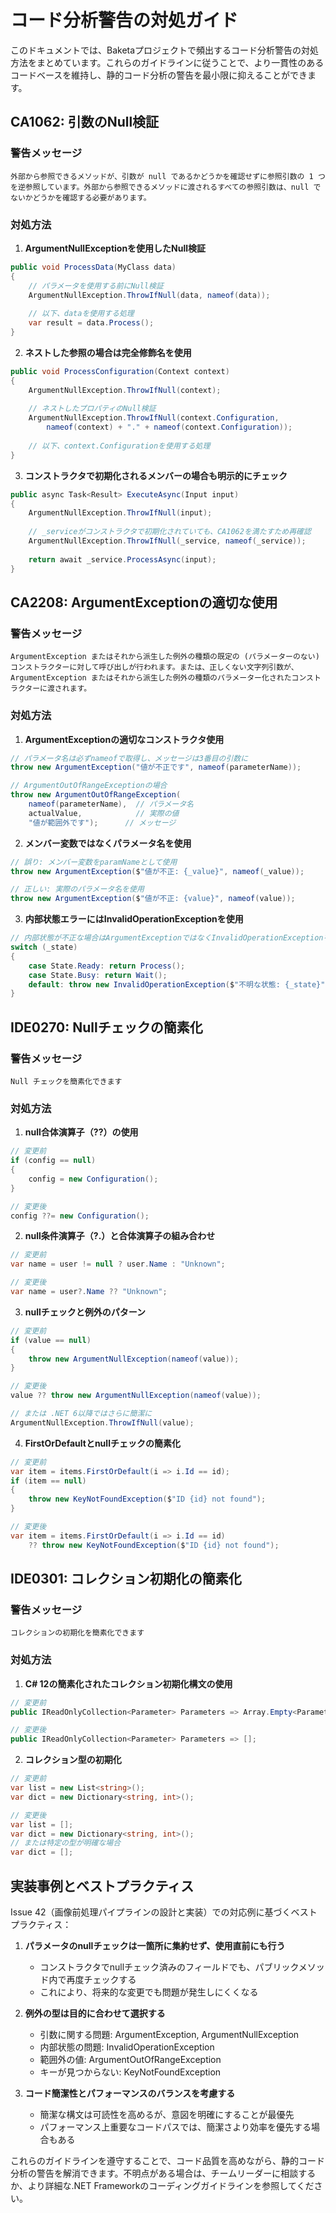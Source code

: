 # コード分析警告の対処ガイド

このドキュメントでは、Baketaプロジェクトで頻出するコード分析警告の対処方法をまとめています。これらのガイドラインに従うことで、より一貫性のあるコードベースを維持し、静的コード分析の警告を最小限に抑えることができます。

## CA1062: 引数のNull検証

### 警告メッセージ

```
外部から参照できるメソッドが、引数が null であるかどうかを確認せずに参照引数の 1 つを逆参照しています。外部から参照できるメソッドに渡されるすべての参照引数は、null でないかどうかを確認する必要があります。
```

### 対処方法

1. **ArgumentNullExceptionを使用したNull検証**

```csharp
public void ProcessData(MyClass data)
{
    // パラメータを使用する前にNull検証
    ArgumentNullException.ThrowIfNull(data, nameof(data));
    
    // 以下、dataを使用する処理
    var result = data.Process();
}
```

2. **ネストした参照の場合は完全修飾名を使用**

```csharp
public void ProcessConfiguration(Context context)
{
    ArgumentNullException.ThrowIfNull(context);
    
    // ネストしたプロパティのNull検証
    ArgumentNullException.ThrowIfNull(context.Configuration, 
        nameof(context) + "." + nameof(context.Configuration));
    
    // 以下、context.Configurationを使用する処理
}
```

3. **コンストラクタで初期化されるメンバーの場合も明示的にチェック**

```csharp
public async Task<Result> ExecuteAsync(Input input)
{
    ArgumentNullException.ThrowIfNull(input);
    
    // _serviceがコンストラクタで初期化されていても、CA1062を満たすため再確認
    ArgumentNullException.ThrowIfNull(_service, nameof(_service));
    
    return await _service.ProcessAsync(input);
}
```

## CA2208: ArgumentExceptionの適切な使用

### 警告メッセージ

```
ArgumentException またはそれから派生した例外の種類の既定の (パラメーターのない) コンストラクターに対して呼び出しが行われます。または、正しくない文字列引数が、ArgumentException またはそれから派生した例外の種類のパラメーター化されたコンストラクターに渡されます。
```

### 対処方法

1. **ArgumentExceptionの適切なコンストラクタ使用**

```csharp
// パラメータ名は必ずnameofで取得し、メッセージは3番目の引数に
throw new ArgumentException("値が不正です", nameof(parameterName));

// ArgumentOutOfRangeExceptionの場合
throw new ArgumentOutOfRangeException(
    nameof(parameterName),  // パラメータ名
    actualValue,            // 実際の値
    "値が範囲外です");      // メッセージ
```

2. **メンバー変数ではなくパラメータ名を使用**

```csharp
// 誤り: メンバー変数をparamNameとして使用
throw new ArgumentException($"値が不正: {_value}", nameof(_value));

// 正しい: 実際のパラメータ名を使用
throw new ArgumentException($"値が不正: {value}", nameof(value));
```

3. **内部状態エラーにはInvalidOperationExceptionを使用**

```csharp
// 内部状態が不正な場合はArgumentExceptionではなくInvalidOperationExceptionを使用
switch (_state)
{
    case State.Ready: return Process();
    case State.Busy: return Wait();
    default: throw new InvalidOperationException($"不明な状態: {_state}");
}
```

## IDE0270: Nullチェックの簡素化

### 警告メッセージ

```
Null チェックを簡素化できます
```

### 対処方法

1. **null合体演算子（??）の使用**

```csharp
// 変更前
if (config == null)
{
    config = new Configuration();
}

// 変更後
config ??= new Configuration();
```

2. **null条件演算子（?.）と合体演算子の組み合わせ**

```csharp
// 変更前
var name = user != null ? user.Name : "Unknown";

// 変更後
var name = user?.Name ?? "Unknown";
```

3. **nullチェックと例外のパターン**

```csharp
// 変更前
if (value == null)
{
    throw new ArgumentNullException(nameof(value));
}

// 変更後
value ?? throw new ArgumentNullException(nameof(value));

// または .NET 6以降ではさらに簡潔に
ArgumentNullException.ThrowIfNull(value);
```

4. **FirstOrDefaultとnullチェックの簡素化**

```csharp
// 変更前
var item = items.FirstOrDefault(i => i.Id == id);
if (item == null)
{
    throw new KeyNotFoundException($"ID {id} not found");
}

// 変更後
var item = items.FirstOrDefault(i => i.Id == id) 
    ?? throw new KeyNotFoundException($"ID {id} not found");
```

## IDE0301: コレクション初期化の簡素化

### 警告メッセージ

```
コレクションの初期化を簡素化できます
```

### 対処方法

1. **C# 12の簡素化されたコレクション初期化構文の使用**

```csharp
// 変更前
public IReadOnlyCollection<Parameter> Parameters => Array.Empty<Parameter>();

// 変更後
public IReadOnlyCollection<Parameter> Parameters => [];
```

2. **コレクション型の初期化**

```csharp
// 変更前
var list = new List<string>();
var dict = new Dictionary<string, int>();

// 変更後
var list = [];
var dict = new Dictionary<string, int>();
// または特定の型が明確な場合
var dict = [];
```

## 実装事例とベストプラクティス

Issue 42（画像前処理パイプラインの設計と実装）での対応例に基づくベストプラクティス：

1. **パラメータのnullチェックは一箇所に集約せず、使用直前にも行う**
   - コンストラクタでnullチェック済みのフィールドでも、パブリックメソッド内で再度チェックする
   - これにより、将来的な変更でも問題が発生しにくくなる

2. **例外の型は目的に合わせて選択する**
   - 引数に関する問題: ArgumentException, ArgumentNullException
   - 内部状態の問題: InvalidOperationException
   - 範囲外の値: ArgumentOutOfRangeException
   - キーが見つからない: KeyNotFoundException

3. **コード簡潔性とパフォーマンスのバランスを考慮する**
   - 簡潔な構文は可読性を高めるが、意図を明確にすることが最優先
   - パフォーマンス上重要なコードパスでは、簡潔さより効率を優先する場合もある

これらのガイドラインを遵守することで、コード品質を高めながら、静的コード分析の警告を解消できます。不明点がある場合は、チームリーダーに相談するか、より詳細な.NET Frameworkのコーディングガイドラインを参照してください。

